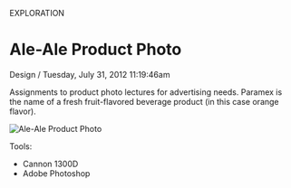 <p class="type">EXPLORATION</p>

# Ale-Ale Product Photo

<p class="meta">Design  /  Tuesday, July 31, 2012 11:19:46am</p>

Assignments to product photo lectures for advertising needs. Paramex is the name of a fresh fruit-flavored beverage product (in this case orange flavor).

![Ale-Ale Product Photo](https://farooq-agent.web.app/assets/images/works/details/30-ale-ale-product-photo/i60.png)

Tools:
- Cannon 1300D
- Adobe Photoshop
